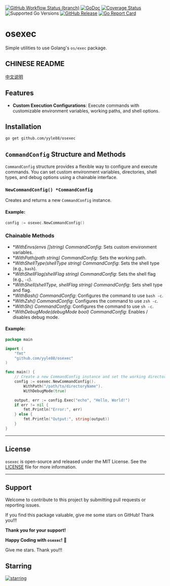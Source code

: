 [![GitHub Workflow Status (branch)](https://img.shields.io/github/actions/workflow/status/yyle88/osexec/release.yml?branch=main&label=BUILD)](https://github.com/yyle88/osexec/actions/workflows/release.yml?query=branch%3Amain)
[![GoDoc](https://pkg.go.dev/badge/github.com/yyle88/osexec)](https://pkg.go.dev/github.com/yyle88/osexec)
[![Coverage Status](https://img.shields.io/coveralls/github/yyle88/osexec/master.svg)](https://coveralls.io/github/yyle88/osexec?branch=main)
![Supported Go Versions](https://img.shields.io/badge/Go-1.22%2C%201.23-lightgrey.svg)
[![GitHub Release](https://img.shields.io/github/release/yyle88/osexec.svg)](https://github.com/yyle88/osexec/releases)
[![Go Report Card](https://goreportcard.com/badge/github.com/yyle88/osexec)](https://goreportcard.com/report/github.com/yyle88/osexec)

# osexec

Simple utilities to use Golang's `os/exec` package.

## CHINESE README

[中文说明](README.zh.md)

## Features

- **Custom Execution Configurations**: Execute commands with customizable environment variables, working paths, and shell options.

## Installation

```bash  
go get github.com/yyle88/osexec  
```  

## `CommandConfig` Structure and Methods

`CommandConfig` structure provides a flexible way to configure and execute commands. You can set custom environment variables, directories, shell types, and debug options using a chainable interface.

### `NewCommandConfig() *CommandConfig`

Creates and returns a new `CommandConfig` instance.

#### Example:

```go  
config := osexec.NewCommandConfig()
```  

### Chainable Methods

- **WithEnvs(envs []string) *CommandConfig**: Sets custom environment variables.
- **WithPath(path string) *CommandConfig**: Sets the working path.
- **WithShellType(shellType string) *CommandConfig**: Sets the shell type (e.g., `bash`).
- **WithShellFlag(shellFlag string) *CommandConfig**: Sets the shell flag (e.g., `-c`).
- **WithShell(shellType, shellFlag string) *CommandConfig**: Sets shell type and flag.
- **WithBash() *CommandConfig**: Configures the command to use `bash -c`.
- **WithZsh() *CommandConfig**: Configures the command to use `zsh -c`.
- **WithSh() *CommandConfig**: Configures the command to use `sh -c`.
- **WithDebugMode(debugMode bool) *CommandConfig**: Enables / disables debug mode.

#### Example:

```go
package main

import (
	"fmt"
	"github.com/yyle88/osexec"
)

func main() {
	// Create a new CommandConfig instance and set the working directory and debug mode
	config := osexec.NewCommandConfig().
		WithPath("/path/to/directoryName").
		WithDebugMode(true)

	output, err := config.Exec("echo", "Hello, World!")
	if err != nil {
		fmt.Println("Error:", err)
	} else {
		fmt.Println("Output:", string(output))
	}
}
```

---

## License

`osexec` is open-source and released under the MIT License. See the [LICENSE](LICENSE) file for more information.

---

## Support

Welcome to contribute to this project by submitting pull requests or reporting issues.

If you find this package valuable, give me some stars on GitHub! Thank you!!!

**Thank you for your support!**

**Happy Coding with `osexec`!** 🎉

Give me stars. Thank you!!!

## Starring

[![starring](https://starchart.cc/yyle88/osexec.svg?variant=adaptive)](https://starchart.cc/yyle88/osexec)
